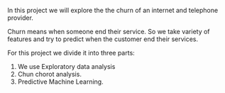 In this project we will explore the the churn of an internet and telephone provider.

Churn means when someone end their service. So we take variety of features and try to predict when the customer end their services.

For this project we divide it into three parts:

1. We use Exploratory data analysis
2. Chun chorot analysis.
3. Predictive Machine Learning.